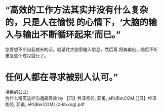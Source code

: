 # “高效的工作方法其实并没有什么复杂的，只是人在愉悦 的心情下，‘大脑的输入与输出不断循环起来’而已。”
您要想不断自我成长的话，就请往大脑里输入信息，然后再 将其输出，随后不断重复这个过程就行了。
# 任何人都在寻求被别人认可。”
拒绝的公式:  
为什么精英这样沟通最高效 by 【日】桦泽紫苑, 郭勇, ePUBw.COM [【日】桦泽紫苑, 郭勇, ePUBw.COM] (z-lib.org).pdf
